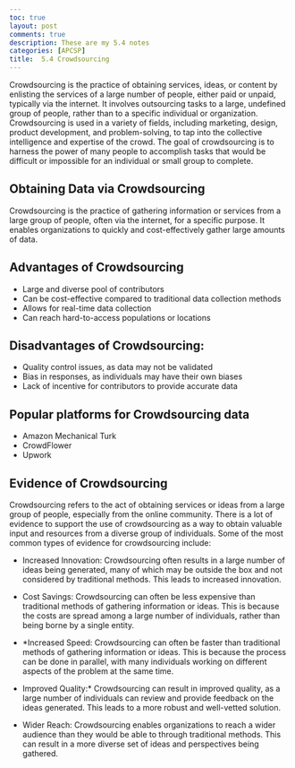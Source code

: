 ```yaml
---
toc: true
layout: post
comments: true
description: These are my 5.4 notes
categories: [APCSP]
title:  5.4 Crowdsourcing
---
```


Crowdsourcing is the practice of obtaining services, ideas, or content by enlisting the services of a large number of people, either paid or unpaid, typically via the internet. It involves outsourcing tasks to a large, undefined group of people, rather than to a specific individual or organization. Crowdsourcing is used in a variety of fields, including marketing, design, product development, and problem-solving, to tap into the collective intelligence and expertise of the crowd. The goal of crowdsourcing is to harness the power of many people to accomplish tasks that would be difficult or impossible for an individual or small group to complete.


## Obtaining Data via Crowdsourcing


Crowdsourcing is the practice of gathering information or services from a large group of people, often via the internet, for a specific purpose. It enables organizations to quickly and cost-effectively gather large amounts of data.


## Advantages of Crowdsourcing

- Large and diverse pool of contributors
- Can be cost-effective compared to traditional data collection methods
- Allows for real-time data collection
- Can reach hard-to-access populations or locations

## Disadvantages of Crowdsourcing:


- Quality control issues, as data may not be validated
- Bias in responses, as individuals may have their own biases
- Lack of incentive for contributors to provide accurate data


## Popular platforms for Crowdsourcing data

- Amazon Mechanical Turk
- CrowdFlower
- Upwork
## Evidence of Crowdsourcing


Crowdsourcing refers to the act of obtaining services or ideas from a large group of people, especially from the online community. There is a lot of evidence to support the use of crowdsourcing as a way to obtain valuable input and resources from a diverse group of individuals. Some of the most common types of evidence for crowdsourcing include:


- Increased Innovation: Crowdsourcing often results in a large number of ideas being generated, many of which may be outside the box and not considered by traditional methods. This leads to increased innovation.


- Cost Savings: Crowdsourcing can often be less expensive than traditional methods of gathering information or ideas. This is because the costs are spread among a large number of individuals, rather than being borne by a single entity.


- *Increased Speed: Crowdsourcing can often be faster than traditional methods of gathering information or ideas. This is because the process can be done in parallel, with many individuals working on different aspects of the problem at the same time.


- Improved Quality:* Crowdsourcing can result in improved quality, as a large number of individuals can review and provide feedback on the ideas generated. This leads to a more robust and well-vetted solution.


- Wider Reach: Crowdsourcing enables organizations to reach a wider audience than they would be able to through traditional methods. This can result in a more diverse set of ideas and perspectives being gathered.